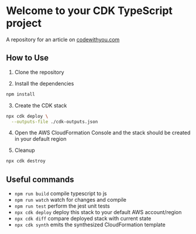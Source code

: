 # Welcome to your CDK TypeScript project

A repository for an article on
[codewithyou.com](https://www.codewithyou.com/blog/amazon-api-gateway-integration-with-aws-waf)

## How to Use

1. Clone the repository

2. Install the dependencies

```bash
npm install
```

3. Create the CDK stack

```bash
npx cdk deploy \
  --outputs-file ./cdk-outputs.json
```

4. Open the AWS CloudFormation Console and the stack should be created in your default region

5. Cleanup

```bash
npx cdk destroy
```

## Useful commands

- `npm run build` compile typescript to js
- `npm run watch` watch for changes and compile
- `npm run test` perform the jest unit tests
- `npx cdk deploy` deploy this stack to your default AWS account/region
- `npx cdk diff` compare deployed stack with current state
- `npx cdk synth` emits the synthesized CloudFormation template
